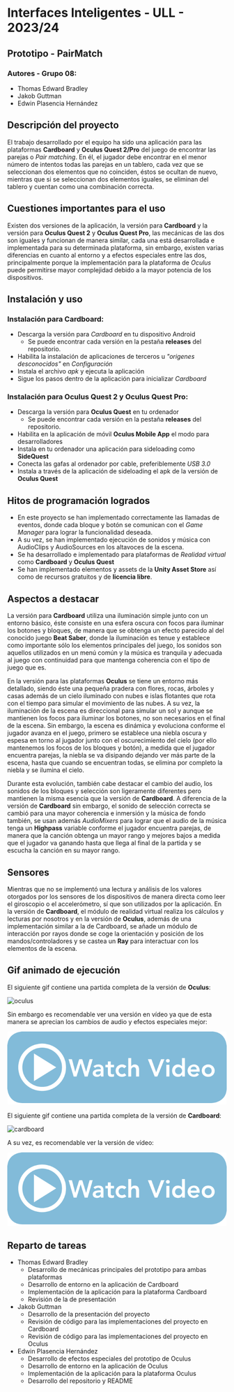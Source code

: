 # Interfaces Inteligentes - ULL - 2023/24
## Prototipo - PairMatch
### Autores - Grupo 08:
 - Thomas Edward Bradley
 - Jakob Guttman
 - Edwin Plasencia Hernández

## Descripción del proyecto

El trabajo desarrollado por el equipo ha sido una aplicación para las plataformas **Cardboard** y **Oculus Quest 2/Pro** del juego de encontrar las parejas o _Pair matching_. En él, el jugador debe encontrar en el menor número de intentos todas las parejas en un tablero, cada vez que se seleccionan dos elementos que no coinciden, éstos se ocultan de nuevo, mientras que si se seleccionan dos elementos iguales, se eliminan del tablero y cuentan como una combinación correcta.

## Cuestiones importantes para el uso

Existen dos versiones de la aplicación, la versión para **Cardboard** y la versión para **Oculus Quest 2** y **Oculus Quest Pro**, las mecánicas de las dos son iguales y funcionan de manera similar, cada una está desarrollada e implementada para su determinada plataforma, sin embargo, existen varias diferencias en cuanto al entorno y a efectos especiales entre las dos, principalmente porque la implementación para la plataforma de _Oculus_ puede permitirse mayor complejidad debido a la mayor potencia de los dispositivos.

## Instalación y uso

### Instalación para Cardboard:
- Descarga la versión para _Cardboard_ en tu dispositivo Android
  - Se puede encontrar cada versión en la pestaña **releases** del repositorio.
- Habilita la instalación de aplicaciones de terceros u _"origenes desconocidos"_ en _Configuración_
- Instala el archivo _apk_ y ejecuta la aplicación
- Sigue los pasos dentro de la aplicación para inicializar _Cardboard_

### Instalación para Oculus Quest 2 y Oculus Quest Pro:
- Descarga la versión para **Oculus Quest** en tu ordenador
  - Se puede encontrar cada versión en la pestaña **releases** del repositorio.
- Habilita en la aplicación de móvil **Oculus Mobile App** el modo para desarrolladores
- Instala en tu ordenador una aplicación para sideloading como **SideQuest**
- Conecta las gafas al ordenador por cable, preferiblemente *USB 3.0*
- Instala a través de la aplicación de sideloading el apk de la versión de **Oculus Quest**

## Hitos de programación logrados

- En este proyecto se han implementado correctamente las llamadas de eventos, donde cada bloque y botón se comunican con el _Game Manager_ para lograr la funcionalidad deseada.
- A su vez, se han implementado ejecución de sonidos y música con AudioClips y AudioSources en los altavoces de la escena.
- Se ha desarrollado e implementado para plataformas de _Realidad virtual_ como **Cardboard** y **Oculus Quest**
- Se han implementado elementos y assets de la **Unity Asset Store** así como de recursos gratuitos y de __licencia libre__.

## Aspectos a destacar

La versión para __Cardboard__ utiliza una iluminación simple junto con un entorno básico, éste consiste en una esfera oscura con focos para iluminar los botones y bloques, de manera que se obtenga un efecto parecido al del conocido juego **Beat Saber**, donde la iluminación es tenue y establece como importante sólo los elementos principales del juego, los sonidos son aquellos utilizados en un menú común y la música es tranquila y adecuada al juego con continuidad para que mantenga coherencia con el tipo de juego que es.

En la versión para las plataformas **Oculus** se tiene un entorno más detallado, siendo éste una pequeña pradera con flores, rocas, árboles y casas además de un cielo iluminado con nubes e islas flotantes que rota con el tiempo para simular el movimiento de las nubes. A su vez, la iluminación de la escena es direccional para simular un sol y aunque se mantienen los focos para iluminar los botones, no son necesarios en el final de la escena. Sin embargo, la escena es dinámica y evoluciona conforme el jugador avanza en el juego, primero se establece una niebla oscura y espesa en torno al jugador junto con el oscurecimiento del cielo (por ello mantenemos los focos de los bloques y botón), a medida que el jugador encuentra parejas, la niebla se va disipando dejando ver más parte de la escena, hasta que cuando se encuentran todas, se elimina por completo la niebla y se ilumina el cielo.

Durante esta evolución, también cabe destacar el cambio del audio, los sonidos de los bloques y selección son ligeramente diferentes pero mantienen la misma esencia que la versión de **Cardboard**. A diferencia de la versión de **Cardboard** sin embargo, el sonido de selección correcta se cambió para una mayor coherencia e inmersión y la música de fondo también, se usan además _AudioMixers_ para lograr que el audio de la música tenga un __Highpass__ variable conforme el jugador encuentra parejas, de manera que la canción obtenga un mayor rango y mejores bajos a medida que el jugador va ganando hasta que llega al final de la partida y se escucha la canción en su mayor rango.

## Sensores

Mientras que no se implementó una lectura y análisis de los valores otorgados por los sensores de los dispositivos de manera directa como leer el giroscopio o el accelerómetro, sí que son utilizados por la aplicación. En la versión de **Cardboard**, el módulo de realidad virtual realiza los cálculos y lecturas por nosotros y en la versión de **Oculus**, además de una implementación similar a la de Cardboard, se añade un módulo de interacción por rayos donde se coge la orientación y posición de los mandos/controladores y se castea un **Ray** para interactuar con los elementos de la escena.

## Gif animado de ejecución

El siguiente gif contiene una partida completa de la versión de **Oculus**:

![oculus](media/gif/oculus_gameplay.gif)

Sin embargo es recomendable ver una versión en vídeo ya que de esta manera se aprecian los cambios de audio y efectos especiales mejor:

[![oculus_video](media/img/watch.png)](https://drive.google.com/file/d/1fAExC8NaBICbe7pFpNTkNIEc4dsjiB4v/view?usp=sharing)

El siguiente gif contiene una partida completa de la versión de **Cardboard**:

![cardboard](media/gif/cardboard_gameplay.gif)

A su vez, es recomendable ver la versión de vídeo:

[![cardboard_video](media/img/watch.png)](https://drive.google.com/file/d/1d8153_pdO_vw6LxCMiGdCyFB0Dt-vst8/view?usp=sharing)

## Reparto de tareas

 - Thomas Edward Bradley
    - Desarrollo de mecánicas principales del prototipo para ambas plataformas
    - Desarrollo de entorno en la aplicación de Cardboard
    - Implementación de la aplicación para la plataforma Cardboard
    - Revisión de la de presentación
 - Jakob Guttman
    - Desarrollo de la presentación del proyecto
    - Revisión de código para las implementaciones del proyecto en Cardboard
    - Revisión de código para las implementaciones del proyecto en Oculus
 - Edwin Plasencia Hernández
    - Desarrollo de efectos especiales del prototipo de Oculus
    - Desarrollo de entorno en la aplicación de Oculus
    - Implementación de la aplicación para la plataforma Oculus
    - Desarrollo del repositorio y README
